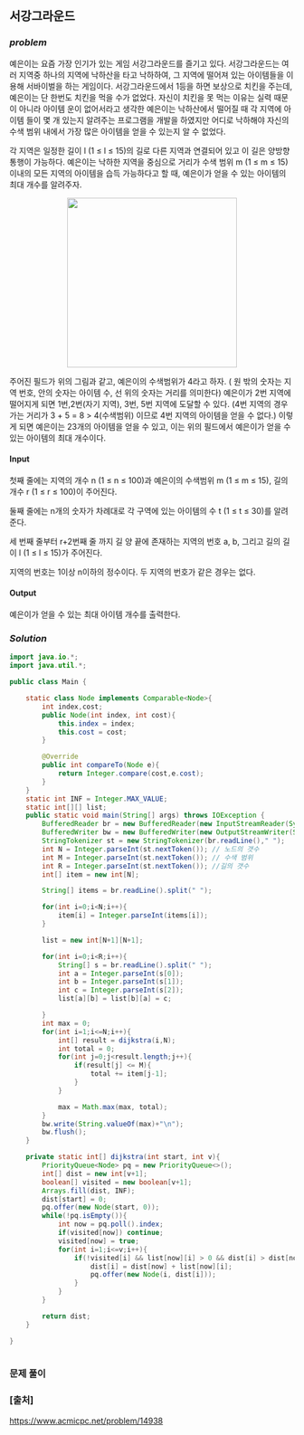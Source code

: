 ## **서강그라운드**


### ***problem***
예은이는 요즘 가장 인기가 있는 게임 서강그라운드를 즐기고 있다. 서강그라운드는 여러 지역중 하나의 지역에 낙하산을 타고 낙하하여, 그 지역에 떨어져 있는 아이템들을 이용해 서바이벌을 하는 게임이다. 서강그라운드에서 1등을 하면 보상으로 치킨을 주는데, 예은이는 단 한번도 치킨을 먹을 수가 없었다. 자신이 치킨을 못 먹는 이유는 실력 때문이 아니라 아이템 운이 없어서라고 생각한 예은이는 낙하산에서 떨어질 때 각 지역에 아이템 들이 몇 개 있는지 알려주는 프로그램을 개발을 하였지만 어디로 낙하해야 자신의 수색 범위 내에서 가장 많은 아이템을 얻을 수 있는지 알 수 없었다.

각 지역은 일정한 길이 l (1 ≤ l ≤ 15)의 길로 다른 지역과 연결되어 있고 이 길은 양방향 통행이 가능하다. 예은이는 낙하한 지역을 중심으로 거리가 수색 범위 m (1 ≤ m ≤ 15) 이내의 모든 지역의 아이템을 습득 가능하다고 할 때, 예은이가 얻을 수 있는 아이템의 최대 개수를 알려주자.
<p align="center">
<img src="https://upload.acmicpc.net/ef3a5124-833a-42ef-a092-fd658bc8e662/-/preview/" width="300px">
</p>

주어진 필드가 위의 그림과 같고, 예은이의 수색범위가 4라고 하자. ( 원 밖의 숫자는 지역 번호, 안의 숫자는 아이템 수, 선 위의 숫자는 거리를 의미한다) 예은이가 2번 지역에 떨어지게 되면 1번,2번(자기 지역), 3번, 5번 지역에 도달할 수 있다. (4번 지역의 경우 가는 거리가 3 + 5 = 8 > 4(수색범위) 이므로 4번 지역의 아이템을 얻을 수 없다.) 이렇게 되면 예은이는 23개의 아이템을 얻을 수 있고, 이는 위의 필드에서 예은이가 얻을 수 있는 아이템의 최대 개수이다.

#### **Input**
첫째 줄에는 지역의 개수 n (1 ≤ n ≤ 100)과 예은이의 수색범위 m (1 ≤ m ≤ 15), 길의 개수 r (1 ≤ r ≤ 100)이 주어진다.

둘째 줄에는 n개의 숫자가 차례대로 각 구역에 있는 아이템의 수 t (1 ≤ t ≤ 30)를 알려준다.

세 번째 줄부터 r+2번째 줄 까지 길 양 끝에 존재하는 지역의 번호 a, b, 그리고 길의 길이 l (1 ≤ l ≤ 15)가 주어진다.

지역의 번호는 1이상 n이하의 정수이다. 두 지역의 번호가 같은 경우는 없다.

#### **Output**
예은이가 얻을 수 있는 최대 아이템 개수를 출력한다.

### ***Solution***
``` java
import java.io.*;
import java.util.*;

public class Main {

    static class Node implements Comparable<Node>{
        int index,cost;
        public Node(int index, int cost){
            this.index = index;
            this.cost = cost;
        }

        @Override
        public int compareTo(Node e){
            return Integer.compare(cost,e.cost);
        }
    }
    static int INF = Integer.MAX_VALUE;
    static int[][] list;
    public static void main(String[] args) throws IOException {
        BufferedReader br = new BufferedReader(new InputStreamReader(System.in));
        BufferedWriter bw = new BufferedWriter(new OutputStreamWriter(System.out));
        StringTokenizer st = new StringTokenizer(br.readLine()," ");
        int N = Integer.parseInt(st.nextToken()); // 노드의 갯수
        int M = Integer.parseInt(st.nextToken()); // 수색 범위
        int R = Integer.parseInt(st.nextToken()); //길의 갯수
        int[] item = new int[N];

        String[] items = br.readLine().split(" ");

        for(int i=0;i<N;i++){
            item[i] = Integer.parseInt(items[i]);
        }

        list = new int[N+1][N+1];

        for(int i=0;i<R;i++){
            String[] s = br.readLine().split(" ");
            int a = Integer.parseInt(s[0]);
            int b = Integer.parseInt(s[1]);
            int c = Integer.parseInt(s[2]);
            list[a][b] = list[b][a] = c;

        }
        int max = 0;
        for(int i=1;i<=N;i++){
            int[] result = dijkstra(i,N);
            int total = 0;
            for(int j=0;j<result.length;j++){
                if(result[j] <= M){
                    total += item[j-1];
                }
            }

            max = Math.max(max, total);
        }
        bw.write(String.valueOf(max)+"\n");
        bw.flush();
    }

    private static int[] dijkstra(int start, int v){
        PriorityQueue<Node> pq = new PriorityQueue<>();
        int[] dist = new int[v+1];
        boolean[] visited = new boolean[v+1];
        Arrays.fill(dist, INF);
        dist[start] = 0;
        pq.offer(new Node(start, 0));
        while(!pq.isEmpty()){
            int now = pq.poll().index;
            if(visited[now]) continue;
            visited[now] = true;
            for(int i=1;i<=v;i++){
                if(!visited[i] && list[now][i] > 0 && dist[i] > dist[now] + list[now][i]){
                    dist[i] = dist[now] + list[now][i];
                    pq.offer(new Node(i, dist[i]));
                }
            }
        }

        return dist;
    }

}



```
### **문제 풀이**



### **[출처]**
https://www.acmicpc.net/problem/14938